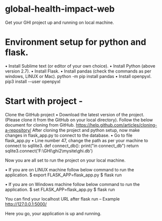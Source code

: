 # global-health-impact-web
Get your GHI project up and running on local machine.

# Environment setup for python and flask.

•	Install Sublime text (or editor of your own choice).
•	Install Python (above version 2.7).
•	Install Flask.
•	Install pandas (check the commands as per windows, LINUX or Mac).
	python -m pip install pandas
•	Install openpyxl.
	pip3 install --user openpyxl


# Start with project - 

Clone the GitHub project 
• 	Download the latest version of the project. (Please clone it from the GitHub on your local directory).
Follow the below document for cloning from GitHub. 
https://help.github.com/articles/cloning-a-repository/ 
After cloning the project and python setup, now make changes in flask_app.py to connect to the database.
•	Go to file flask_app.py 
•	Line number 47, change the path as per your machine to connect to sqllite3.
def connect_db():
   print("in connect_db")
return sqlite3.connect('F:\GHI\ghi2\mysite\ghi.db')   

Now you are all set to run the project on your local machine.

•	If you are on LINUX machine follow below command to run the application.
$ export FLASK_APP=flask_app.py
$ flask run

•	If you are on Windows machine follow below command to run the application.
$ set FLASK_APP=flask_app.py
$ flask run

You can find your localhost URL after flask run – Example http://127.0.0.1:5000/  

Here you go, your application is up and running. 
